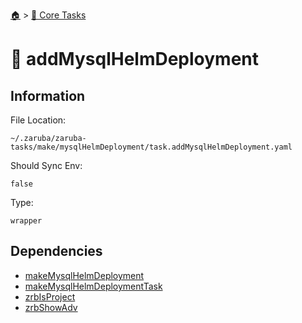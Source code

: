 <!--startTocHeader-->
[🏠](../README.md) > [🥝 Core Tasks](README.md)
# 🚢 addMysqlHelmDeployment
<!--endTocHeader-->

## Information

File Location:

    ~/.zaruba/zaruba-tasks/make/mysqlHelmDeployment/task.addMysqlHelmDeployment.yaml

Should Sync Env:

    false

Type:

    wrapper


## Dependencies

* [makeMysqlHelmDeployment](make-mysql-helm-deployment.md)
* [makeMysqlHelmDeploymentTask](make-mysql-helm-deployment-task.md)
* [zrbIsProject](zrb-is-project.md)
* [zrbShowAdv](zrb-show-adv.md)
<!--startTocSubtopic-->

<!--endTocSubtopic-->